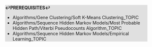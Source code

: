 <div style="margin:2em; background-color: #e0e0e0;">

<strong>↩PREREQUISITES↩</strong>

 * Algorithms/Gene Clustering/Soft K-Means Clustering_TOPIC
 * Algorithms/Sequence Hidden Markov Models/Most Probable Hidden Path/Viterbi Pseudocounts Algorithm_TOPIC
 * Algorithms/Sequence Hidden Markov Models/Empirical Learning_TOPIC

</div>

